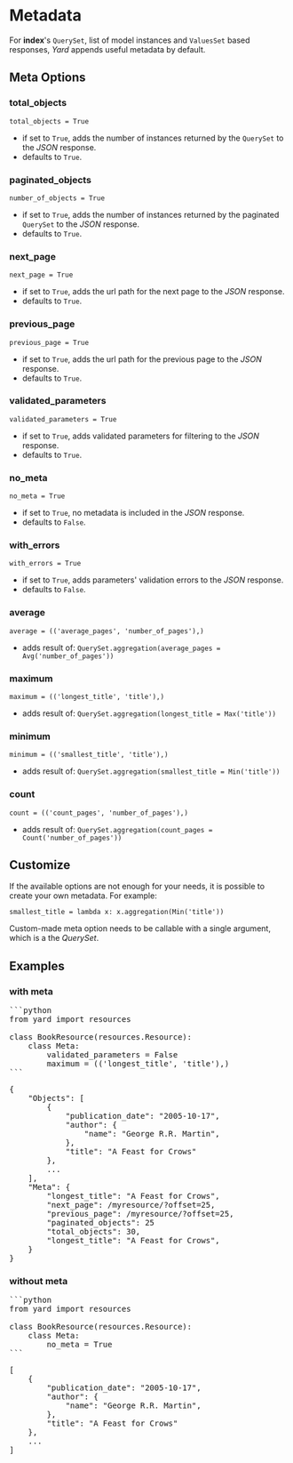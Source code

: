 # Metadata

For **index**'s `QuerySet`, list of model instances and `ValuesSet` based responses, *Yard* appends useful metadata by default.


## Meta Options


### total_objects

    total_objects = True

- if set to `True`, adds the number of instances returned by the `QuerySet` to the *JSON* response.
- defaults to `True`.

### paginated_objects

    number_of_objects = True

- if set to `True`, adds the number of instances returned by the paginated `QuerySet` to the *JSON* response.
- defaults to `True`.

### next_page

    next_page = True

- if set to `True`, adds the url path for the next page to the *JSON* response.
- defaults to `True`.

### previous_page

    previous_page = True

- if set to `True`, adds the url path for the previous page to the *JSON* response.
- defaults to `True`.

### validated_parameters

    validated_parameters = True

- if set to `True`, adds validated parameters for filtering to the *JSON* response. 
- defaults to `True`.

### no_meta

    no_meta = True

- if set to `True`, no metadata is included in the *JSON* response.
- defaults to `False`.

### with_errors

    with_errors = True

- if set to `True`, adds parameters' validation errors to the *JSON* response.
- defaults to `False`.

### average

    average = (('average_pages', 'number_of_pages'),)
    
- adds result of: `QuerySet.aggregation(average_pages = Avg('number_of_pages'))`

### maximum

    maximum = (('longest_title', 'title'),)
    
- adds result of: `QuerySet.aggregation(longest_title = Max('title'))`

### minimum

    minimum = (('smallest_title', 'title'),)
    
- adds result of: `QuerySet.aggregation(smallest_title = Min('title'))`
    
### count

    count = (('count_pages', 'number_of_pages'),)

- adds result of: `QuerySet.aggregation(count_pages = Count('number_of_pages'))`


## Customize

If the available options are not enough for your needs, it is possible to create your own metadata. For example:

    smallest_title = lambda x: x.aggregation(Min('title'))
    
Custom-made meta option needs to be callable with a single argument, which is a the *QuerySet*.


## Examples

### with meta

<pre>
```python
from yard import resources    
    
class BookResource(resources.Resource):
    class Meta:
        validated_parameters = False
        maximum = (('longest_title', 'title'),)
```
</pre>

<pre>
{
    "Objects": [
        {
            "publication_date": "2005-10-17", 
            "author": {
                "name": "George R.R. Martin", 
            }, 
            "title": "A Feast for Crows"
        }, 
        ...
    ], 
    "Meta": {
        "longest_title": "A Feast for Crows",
        "next_page": /myresource/?offset=25,
        "previous_page": /myresource/?offset=25,
        "paginated_objects": 25
        "total_objects": 30, 
        "longest_title": "A Feast for Crows",
    }
}
</pre>

### without meta

<pre>
```python
from yard import resources    
    
class BookResource(resources.Resource):
    class Meta:
        no_meta = True
```
</pre>

<pre>
[
    {
        "publication_date": "2005-10-17", 
        "author": {
            "name": "George R.R. Martin", 
        }, 
        "title": "A Feast for Crows"
    },
    ...
]
</pre>
